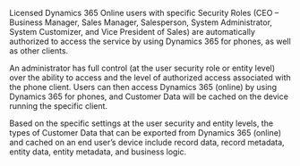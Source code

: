 Licensed Dynamics 365 Online users with specific Security Roles (CEO – Business Manager, Sales Manager, Salesperson, System Administrator, System Customizer, and Vice President of Sales) are automatically authorized to access the service by using Dynamics 365 for phones, as well as other clients.  
  
 An administrator has full control (at the user security role or entity level) over the ability to access and the level of authorized access associated with the phone client. Users can then access Dynamics 365 (online) by using Dynamics 365 for phones, and Customer Data will be cached on the device running the specific client.  
  
 Based on the specific settings at the user security and entity levels, the types of Customer Data that can be exported from Dynamics 365 (online) and cached on an end user’s device include record data, record metadata, entity data, entity metadata, and business logic.